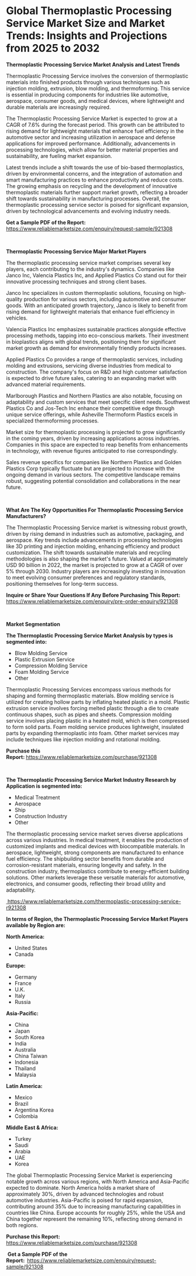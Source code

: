 <p><h1>Global Thermoplastic Processing Service Market Size and Market Trends: Insights and Projections from 2025 to 2032</h1></p><p><strong>Thermoplastic Processing Service Market Analysis and Latest Trends</strong></p>
<p><p>Thermoplastic Processing Service involves the conversion of thermoplastic materials into finished products through various techniques such as injection molding, extrusion, blow molding, and thermoforming. This service is essential in producing components for industries like automotive, aerospace, consumer goods, and medical devices, where lightweight and durable materials are increasingly required.</p><p>The Thermoplastic Processing Service Market is expected to grow at a CAGR of 7.6% during the forecast period. This growth can be attributed to rising demand for lightweight materials that enhance fuel efficiency in the automotive sector and increasing utilization in aerospace and defense applications for improved performance. Additionally, advancements in processing technologies, which allow for better material properties and sustainability, are fueling market expansion. </p><p>Latest trends include a shift towards the use of bio-based thermoplastics, driven by environmental concerns, and the integration of automation and smart manufacturing practices to enhance productivity and reduce costs. The growing emphasis on recycling and the development of innovative thermoplastic materials further support market growth, reflecting a broader shift towards sustainability in manufacturing processes. Overall, the thermoplastic processing service sector is poised for significant expansion, driven by technological advancements and evolving industry needs.</p></p>
<p><strong>Get a Sample PDF of the Report:&nbsp;</strong> <a href="https://www.reliablemarketsize.com/enquiry/request-sample/921308?utm_campaign=2931&utm_medium=2&utm_source=Github&utm_content=ia&utm_term=18042025&utm_id=thermoplastic-processing-service">https://www.reliablemarketsize.com/enquiry/request-sample/921308</a></p>
<p>&nbsp;</p>
<p><strong>Thermoplastic Processing Service Major Market Players</strong></p>
<p><p>The thermoplastic processing service market comprises several key players, each contributing to the industry's dynamics. Companies like Janco Inc, Valencia Plastics Inc, and Applied Plastics Co stand out for their innovative processing techniques and strong client bases. </p><p>Janco Inc specializes in custom thermoplastic solutions, focusing on high-quality production for various sectors, including automotive and consumer goods. With an anticipated growth trajectory, Janco is likely to benefit from rising demand for lightweight materials that enhance fuel efficiency in vehicles. </p><p>Valencia Plastics Inc emphasizes sustainable practices alongside effective processing methods, tapping into eco-conscious markets. Their investment in bioplastics aligns with global trends, positioning them for significant market growth as demand for environmentally friendly products increases.</p><p>Applied Plastics Co provides a range of thermoplastic services, including molding and extrusions, servicing diverse industries from medical to construction. The company's focus on R&D and high customer satisfaction is expected to drive future sales, catering to an expanding market with advanced material requirements.</p><p>Marlborough Plastics and Northern Plastics are also notable, focusing on adaptability and custom services that meet specific client needs. Southwest Plastics Co and Jos-Tech Inc enhance their competitive edge through unique service offerings, while Asheville Thermoform Plastics excels in specialized thermoforming processes. </p><p>Market size for thermoplastic processing is projected to grow significantly in the coming years, driven by increasing applications across industries. Companies in this space are expected to reap benefits from enhancements in technology, with revenue figures anticipated to rise correspondingly. </p><p>Sales revenue specifics for companies like Northern Plastics and Golden Plastics Corp typically fluctuate but are projected to increase with the ongoing demand in various sectors. The competitive landscape remains robust, suggesting potential consolidation and collaborations in the near future.</p></p>
<p>&nbsp;</p>
<p><strong>What Are The Key Opportunities For Thermoplastic Processing Service Manufacturers?</strong></p>
<p><p>The Thermoplastic Processing Service market is witnessing robust growth, driven by rising demand in industries such as automotive, packaging, and aerospace. Key trends include advancements in processing technologies like 3D printing and injection molding, enhancing efficiency and product customization. The shift towards sustainable materials and recycling methodologies is also shaping the market's future. Valued at approximately USD 90 billion in 2022, the market is projected to grow at a CAGR of over 5% through 2030. Industry players are increasingly investing in innovation to meet evolving consumer preferences and regulatory standards, positioning themselves for long-term success.</p></p>
<p><strong>Inquire or Share Your Questions If Any Before Purchasing This Report:</strong> <a href="https://www.reliablemarketsize.com/enquiry/pre-order-enquiry/921308?utm_campaign=2931&utm_medium=2&utm_source=Github&utm_content=ia&utm_term=18042025&utm_id=thermoplastic-processing-service">https://www.reliablemarketsize.com/enquiry/pre-order-enquiry/921308</a></p>
<p>&nbsp;</p>
<p><strong>Market Segmentation</strong></p>
<p><strong>The Thermoplastic Processing Service Market Analysis by types is segmented into:</strong></p>
<p><ul><li>Blow Molding Service</li><li>Plastic Extrusion Service</li><li>Compression Molding Service</li><li>Foam Molding Service</li><li>Other</li></ul></p>
<p><p>Thermoplastic Processing Services encompass various methods for shaping and forming thermoplastic materials. Blow molding service is utilized for creating hollow parts by inflating heated plastic in a mold. Plastic extrusion service involves forcing melted plastic through a die to create continuous shapes, such as pipes and sheets. Compression molding service involves placing plastic in a heated mold, which is then compressed to form solid parts. Foam molding service produces lightweight, insulated parts by expanding thermoplastic into foam. Other market services may include techniques like injection molding and rotational molding.</p></p>
<p><strong>Purchase this Report:&nbsp;</strong><a href="https://www.reliablemarketsize.com/purchase/921308?utm_campaign=2931&utm_medium=2&utm_source=Github&utm_content=ia&utm_term=18042025&utm_id=thermoplastic-processing-service">https://www.reliablemarketsize.com/purchase/921308</a></p>
<p>&nbsp;</p>
<p><strong>The Thermoplastic Processing Service Market Industry Research by Application is segmented into:</strong></p>
<p><ul><li>Medical Treatment</li><li>Aerospace</li><li>Ship</li><li>Construction Industry</li><li>Other</li></ul></p>
<p><p>The thermoplastic processing service market serves diverse applications across various industries. In medical treatment, it enables the production of customized implants and medical devices with biocompatible materials. In aerospace, lightweight, strong components are manufactured to enhance fuel efficiency. The shipbuilding sector benefits from durable and corrosion-resistant materials, ensuring longevity and safety. In the construction industry, thermoplastics contribute to energy-efficient building solutions. Other markets leverage these versatile materials for automotive, electronics, and consumer goods, reflecting their broad utility and adaptability.</p></p>
<p><a href="https://www.reliablemarketsize.com/thermoplastic-processing-service-r921308?utm_campaign=2931&utm_medium=2&utm_source=Github&utm_content=ia&utm_term=18042025&utm_id=thermoplastic-processing-service">&nbsp;https://www.reliablemarketsize.com/thermoplastic-processing-service-r921308</a></p>
<p><strong>In terms of Region, the Thermoplastic Processing Service Market Players available by Region are:</strong></p>
<p>
    <p> <strong> North America: </strong>
        <ul>
            <li>United States</li>
            <li>Canada</li>
        </ul>
        </p> 
    <p> <strong> Europe: </strong>
        <ul>
            <li>Germany</li>
            <li>France</li>
            <li>U.K.</li>
            <li>Italy</li>
            <li>Russia</li>
        </ul>
        </p> 
    <p> <strong> Asia-Pacific: </strong>
        <ul>
            <li>China</li>
            <li>Japan</li>
            <li>South Korea</li>
            <li>India</li>
            <li>Australia</li>
            <li>China Taiwan</li>
            <li>Indonesia</li>
            <li>Thailand</li>
            <li>Malaysia</li>
        </ul>
        </p> 
    <p> <strong> Latin America: </strong>
        <ul>
            <li>Mexico</li>
            <li>Brazil</li>
            <li>Argentina Korea</li>
            <li>Colombia</li>
        </ul>
        </p> 
    <p> <strong> Middle East & Africa: </strong>
        <ul>
            <li>Turkey</li>
            <li>Saudi</li>
            <li>Arabia</li>
            <li>UAE</li>
            <li>Korea</li>
        </ul>
    </p>
    </p>
<p><p>The global Thermoplastic Processing Service Market is experiencing notable growth across various regions, with North America and Asia-Pacific expected to dominate. North America holds a market share of approximately 30%, driven by advanced technologies and robust automotive industries. Asia-Pacific is poised for rapid expansion, contributing around 35% due to increasing manufacturing capabilities in countries like China. Europe accounts for roughly 25%, while the USA and China together represent the remaining 10%, reflecting strong demand in both regions.</p></p>
<p><strong>Purchase this Report: </strong><a href="https://www.reliablemarketsize.com/purchase/921308?utm_campaign=2931&utm_medium=2&utm_source=Github&utm_content=ia&utm_term=18042025&utm_id=thermoplastic-processing-service">https://www.reliablemarketsize.com/purchase/921308</a></p>
<p>&nbsp;<strong>Get a Sample PDF of the Report:&nbsp;&nbsp;</strong><a href="https://www.reliablemarketsize.com/enquiry/request-sample/921308?utm_campaign=2931&utm_medium=2&utm_source=Github&utm_content=ia&utm_term=18042025&utm_id=thermoplastic-processing-service">https://www.reliablemarketsize.com/enquiry/request-sample/921308</a></p>
<p><strong></strong></p>
<p><p></p><p></p><p></p></p>
